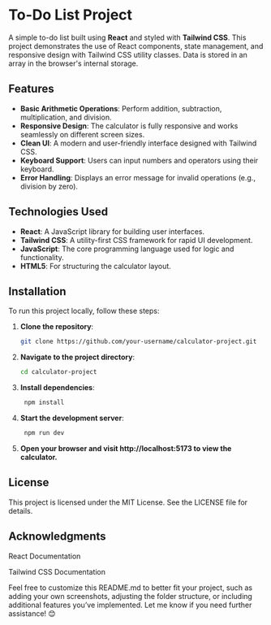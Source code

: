 
# To-Do List Project

A simple to-do list built using **React** and styled with **Tailwind CSS**. This project demonstrates the use of React components, state management, and responsive design with Tailwind CSS utility classes.
Data is stored in an array in the browser's internal storage. 

## Features

- **Basic Arithmetic Operations**: Perform addition, subtraction, multiplication, and division.
- **Responsive Design**: The calculator is fully responsive and works seamlessly on different screen sizes.
- **Clean UI**: A modern and user-friendly interface designed with Tailwind CSS.
- **Keyboard Support**: Users can input numbers and operators using their keyboard.
- **Error Handling**: Displays an error message for invalid operations (e.g., division by zero).

## Technologies Used

- **React**: A JavaScript library for building user interfaces.
- **Tailwind CSS**: A utility-first CSS framework for rapid UI development.
- **JavaScript**: The core programming language used for logic and functionality.
- **HTML5**: For structuring the calculator layout.

## Installation

To run this project locally, follow these steps:

1. **Clone the repository**:
   ```bash
   git clone https://github.com/your-username/calculator-project.git
2. **Navigate to the project directory**:
   ```bash
   cd calculator-project
   
3. **Install dependencies**:
   ```bash
    npm install

4. **Start the development server**:
   ```bash
    npm run dev

5. **Open your browser and visit http://localhost:5173 to view the calculator.**

## License
This project is licensed under the MIT License. See the LICENSE file for details.

## Acknowledgments

React Documentation

Tailwind CSS Documentation

Feel free to customize this README.md to better fit your project, such as adding your own screenshots, adjusting the folder structure, or including additional features you’ve implemented. Let me know if you need further assistance! 😊



